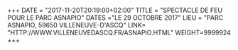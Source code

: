 +++
DATE = "2017-11-20T20:19:00+02:00"
TITLE = "SPECTACLE DE FEU POUR LE PARC ASNAPIO"
DATES ="LE 29 OCTOBRE 2017"
LIEU = "PARC ASNAPIO, 59650 VILLENEUVE-D'ASCQ"
LINK= "HTTP://WWW.VILLENEUVEDASCQ.FR/ASNAPIO.HTML"
WEIGHT=9999924
+++